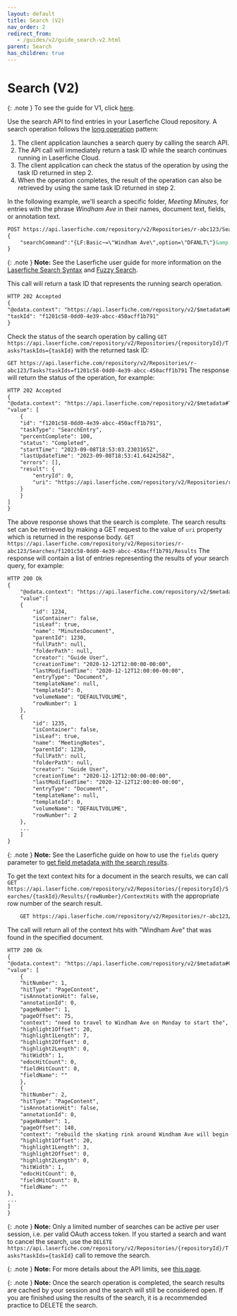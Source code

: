 ```yaml
---
layout: default
title: Search (V2)
nav_order: 2
redirect_from:
   - /guides/v2/guide_search-v2.html
parent: Search
has_children: true
---
```

<!--Copyright (c) Laserfiche.
Licensed under the MIT License. See LICENSE in the project root for license information.-->

# Search (V2)
{: .note }
To see the guide for V1, click [here](../guide_search.html).

Use the search API to find entries in your Laserfiche Cloud repository.
A search operation follows the [long operation](guide_long-operations-v2.html) pattern:

1. The client application launches a search query by calling the search API.
1. The API call will immediately return a task ID while the search continues running in Laserfiche Cloud.
1. The client application can check the status of the operation by using the task ID returned in step 2.
1. When the operation completes, the result of the operation can also be retrieved by using the same task ID returned in step 2.

In the following example, we'll search a specific folder, *Meeting Minutes*, for entries with the phrase *Windham Ave* in their names, document text, fields, or annotation text.
```xml
POST https://api.laserfiche.com/repository/v2/Repositories/r-abc123/Searches/SearchAsync
{
    "searchCommand":"{LF:Basic~=\"Windham Ave\",option=\"DFANLT\"}&amp;({LF:LOOKIN=\"\\Meeting Minutes\"})"
}
```

{: .note }
**Note:** See the Laserfiche user guide for more information on the [Laserfiche Search Syntax](https://doc.laserfiche.com/laserfiche.documentation/11/userguide/en-us/Default.htm#../Subsystems/client_wa/Content/Search/Advanced/Basic_Search.htm) and [Fuzzy Search](https://doc.laserfiche.com/laserfiche.documentation/en-us/Default.htm#../Subsystems/publicportal/Content/Search_Options_Tab.htm).

This call will return a task ID that represents the running search operation.
```xml
HTTP 202 Accepted
{
"@odata.context": "https://api.laserfiche.com/repository/v2/$metadata#Laserfiche.Repository.StartTaskResponse",
"taskId": "f1201c58-0dd0-4e39-abcc-450acff1b791"
}
```
Check the status of the search operation by calling `GET https://api.laserfiche.com/repository/v2/Repositories/{repositoryId}/Tasks?taskIds={taskId}` with the returned task ID:

`GET https://api.laserfiche.com/repository/v2/Repositories/r-abc123/Tasks?taskIds=f1201c58-0dd0-4e39-abcc-450acff1b791`
The response will return the status of the operation, for example:
```xml
HTTP 202 Accepted
{
"@odata.context": "https://api.laserfiche.com/repository/v2/$metadata#Tasks",
"value": [
    {
    "id": "f1201c58-0dd0-4e39-abcc-450acff1b791",
    "taskType": "SearchEntry",
    "percentComplete": 100,
    "status": "Completed",
    "startTime": "2023-09-08T18:53:03.2303165Z",
    "lastUpdateTime": "2023-09-08T18:53:41.6424258Z",
    "errors": [],
    "result": {
        "entryId": 0,
        "uri": "https://api.laserfiche.com/repository/v2/Repositories/r-abc123/Searches/f1201c58-0dd0-4e39-abcc-450acff1b791/Results"
    }
    }
]
}
```
The above response shows that the search is complete. The search results set can be retrieved by making a GET request to the value of `uri` property which is returned in the response body.
`GET https://api.laserfiche.com/repository/v2/Repositories/r-abc123/Searches/f1201c58-0dd0-4e39-abcc-450acff1b791/Results`
The response will contain a list of entries representing the results of your search query, for example:
```xml
HTTP 200 Ok
{
    "@odata.context": "https://api.laserfiche.com/repository/v2/$metadata#Results",
    "value":[
    {
        "id": 1234,
        "isContainer": false,
        "isLeaf": true,        
        "name": "MinutesDocument",
        "parentId": 1230,
        "fullPath": null,
        "folderPath": null,
        "creator": "Guide User",
        "creationTime": "2020-12-12T12:00:00-00:00",
        "lastModifiedTime": "2020-12-12T12:00:00-00:00",
        "entryType": "Document",
        "templateName": null,
        "templateId": 0,
        "volumeName": "DEFAULTVOLUME",
        "rowNumber": 1
    },
    {
        "id": 1235,
        "isContainer": false,
        "isLeaf": true,        
        "name": "MeetingNotes",
        "parentId": 1230,
        "fullPath": null,
        "folderPath": null,
        "creator": "Guide User",
        "creationTime": "2020-12-12T12:00:00-00:00",
        "lastModifiedTime": "2020-12-12T12:00:00-00:00",
        "entryType": "Document",
        "templateName": null,
        "templateId": 0,
        "volumeName": "DEFAULTVOLUME",
        "rowNumber": 2
    },
    ...
    ]
}
```

{: .note }
**Note:** See the Laserfiche guide on how to use the `fields` query parameter to [get field metadata with the search results](guide_get-folder-listing-v2.html#fields).

To get the text context hits for a document in the search results, we can call `GET https://api.laserfiche.com/repository/v2/Repositories/{repositoryId}/Searches/{taskId}/Results/{rowNumber}/ContextHits` with the appropriate row number of the search result.
```xml
    GET https://api.laserfiche.com/repository/v2/Repositories/r-abc123/Searches/f1201c58-0dd0-4e39-abcc-450acff1b791/Results/18/ContextHits
```
The call will return all of the context hits with "Windham Ave" that was found in the specified document.
```xml
HTTP 200 Ok
{
"@odata.context": "https://api.laserfiche.com/repository/v2/$metadata#Collection(Laserfiche.Repository.SearchContextHit)",
"value": [
    {
    "hitNumber": 1,
    "hitType": "PageContent",
    "isAnnotationHit": false,
    "annotationId": 0,
    "pageNumber": 1,
    "pageOffset": 75,
    "context": "need to travel to Windham Ave on Monday to start the",
    "highlight1Offset": 20,
    "highlight1Length": 7,
    "highlight2Offset": 0,
    "highlight2Length": 0,
    "hitWidth": 1,
    "edocHitCount": 0,
    "fieldHitCount": 0,
    "fieldName": ""
    },
    {
    "hitNumber": 2,
    "hitType": "PageContent",
    "isAnnotationHit": false,
    "annotationId": 0,
    "pageNumber": 1,
    "pageOffset": 140,
    "context": "rebuild the skating rink around Windham Ave will begin after construction",
    "highlight1Offset": 20,
    "highlight1Length": 3,
    "highlight2Offset": 0,
    "highlight2Length": 0,
    "hitWidth": 1,
    "edocHitCount": 0,
    "fieldHitCount": 0,
    "fieldName": ""
},
...
]
}
```

{: .note }
**Note:** Only a limited number of searches can be active per user session, i.e. per valid OAuth access token. If you started a search and want to cancel the search, use the `DELETE https://api.laserfiche.com/repository/v2/Repositories/{repositoryId}/Tasks?taskIds={taskId}` call to remove the search.

{: .note }
**Note:** For more details about the API limits, see [this page](../guide_api-limits.html).

{: .note }
**Note:** Once the search operation is completed, the search results are cached by your session and the search will still be considered open. If you are finished using the results of the search, it is a recommended practice to DELETE the search.